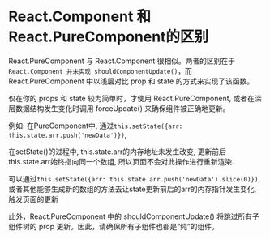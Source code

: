 # React.Component 和 React.PureComponent的区别

React.PureComponent 与 React.Component 很相似。两者的区别在于 ```React.Component 并未实现 shouldComponentUpdate()```，而 React.PureComponent 中以浅层对比 prop 和 state 的方式来实现了该函数。

仅在你的 props 和 state 较为简单时，才使用 React.PureComponent, 或者在深层数据结构发生变化时调用 forceUpdate() 来确保组件被正确地更新。

例如: 在PureComponent中, 通过`this.setState({arr: this.state.arr.push('newData')})`,

在setState()的过程中, this.state.arr的内存地址未发生改变, 更新前后this.state.arr始终指向同一个数组, 所以页面不会对此操作进行重新渲染.

可以通过`this.setState({arr: this.state.arr.push('newData').slice(0)})`, 或者其他能够生成新的数组的方法去让state更新前后的arr的内存指针发生变化, 触发页面的更新

此外，React.PureComponent 中的 shouldComponentUpdate() 将跳过所有子组件树的 prop 更新。因此，请确保所有子组件也都是“纯”的组件。
